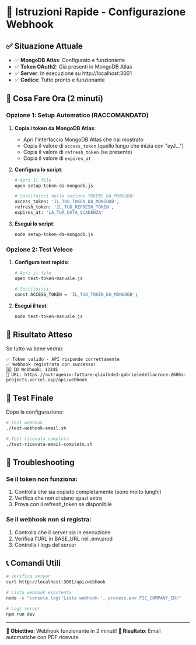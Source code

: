 # 🚀 Istruzioni Rapide - Configurazione Webhook

## ✅ Situazione Attuale

- ✅ **MongoDB Atlas**: Configurato e funzionante
- ✅ **Token OAuth2**: Già presenti in MongoDB Atlas
- ✅ **Server**: In esecuzione su http://localhost:3001
- ✅ **Codice**: Tutto pronto e funzionante

## 🎯 Cosa Fare Ora (2 minuti)

### Opzione 1: Setup Automatico (RACCOMANDATO)

1. **Copia i token da MongoDB Atlas**:
   - Apri l'interfaccia MongoDB Atlas che hai mostrato
   - Copia il valore di `access_token` (quello lungo che inizia con "eyJ...")
   - Copia il valore di `refresh_token` (se presente)
   - Copia il valore di `expires_at`

2. **Configura lo script**:
   ```bash
   # Apri il file
   open setup-token-da-mongodb.js
   
   # Sostituisci nella sezione TOKENS_DA_MONGODB:
   access_token: 'IL_TUO_TOKEN_DA_MONGODB',
   refresh_token: 'IL_TUO_REFRESH_TOKEN',
   expires_at: 'LA_TUA_DATA_SCADENZA'
   ```

3. **Esegui lo script**:
   ```bash
   node setup-token-da-mongodb.js
   ```

### Opzione 2: Test Veloce

1. **Configura test rapido**:
   ```bash
   # Apri il file
   open test-token-manuale.js
   
   # Sostituisci:
   const ACCESS_TOKEN = 'IL_TUO_TOKEN_DA_MONGODB';
   ```

2. **Esegui il test**:
   ```bash
   node test-token-manuale.js
   ```

## 🎉 Risultato Atteso

Se tutto va bene vedrai:
```
✅ Token valido - API risponde correttamente
✅ Webhook registrato con successo!
🆔 ID Webhook: 12345
📍 URL: https://nutragenix-fatture-qlzulkde3-gabrieledellacroce-2606s-projects.vercel.app/api/webhook
```

## 🧪 Test Finale

Dopo la configurazione:
```bash
# Test webhook
./test-webhook-email.sh

# Test ricevuta completa
./test-ricevuta-email-completo.sh
```

## 🔧 Troubleshooting

### Se il token non funziona:
1. Controlla che sia copiato completamente (sono molto lunghi)
2. Verifica che non ci siano spazi extra
3. Prova con il refresh_token se disponibile

### Se il webhook non si registra:
1. Controlla che il server sia in esecuzione
2. Verifica l'URL in BASE_URL nel .env.prod
3. Controlla i logs del server

## 📞 Comandi Utili

```bash
# Verifica server
curl http://localhost:3001/api/webhook

# Lista webhook esistenti
node -e "console.log('Lista webhook:', process.env.FIC_COMPANY_ID)"

# Logs server
npm run dev
```

---

**🎯 Obiettivo**: Webhook funzionante in 2 minuti!
**📧 Risultato**: Email automatiche con PDF ricevute